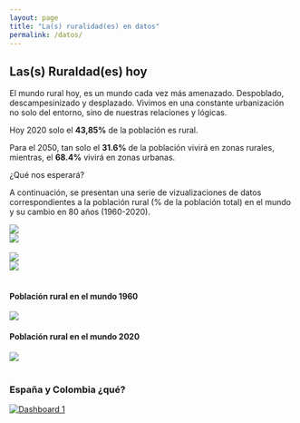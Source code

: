 ```yaml
---
layout: page
title: "La(s) ruralidad(es) en datos"
permalink: /datos/
---
```


## Las(s) Ruraldad(es) hoy

El mundo rural hoy, es un mundo cada vez más amenazado. Despoblado, descampesinizado y desplazado. Vivimos en una constante urbanización no solo del entorno, sino de nuestras relaciones y lógicas.

Hoy 2020 solo el **43,85%** de la población es rural.

Para el 2050, tan solo el **31.6%** de la población vivirá en zonas rurales, mientras, el **68.4%** vivirá en zonas urbanas.

¿Qué nos esperará?

A continuación, se presentan una serie de vizualizaciones de datos correspondientes a la población rural (% de la población total) en el mundo y su cambio en 80 años (1960-2020).

<div class="row">
    <div class="col-6 col-12-mobile">
        <div class='tableauPlaceholder' id='viz1626785312439' style='position: relative'><noscript><a href='#'><img alt=' ' src='https:&#47;&#47;public.tableau.com&#47;static&#47;images&#47;G7&#47;G7KS7T4DH&#47;1_rss.png' style='border: none' /></a></noscript><object class='tableauViz'  style='display:none;'><param name='host_url' value='https%3A%2F%2Fpublic.tableau.com%2F' /> <param name='embed_code_version' value='3' /> <param name='path' value='shared&#47;G7KS7T4DH' /> <param name='toolbar' value='yes' /><param name='static_image' value='https:&#47;&#47;public.tableau.com&#47;static&#47;images&#47;G7&#47;G7KS7T4DH&#47;1.png' /> <param name='animate_transition' value='yes' /><param name='display_static_image' value='yes' /><param name='display_spinner' value='yes' /><param name='display_overlay' value='yes' /><param name='display_count' value='yes' /><param name='language' value='es-ES' /></object></div>
    </div>
    <div class="col-6 col-12-mobile">
        <div class='tableauPlaceholder' id='viz1626785336643' style='position: relative'><noscript><a href='#'><img alt=' ' src='https:&#47;&#47;public.tableau.com&#47;static&#47;images&#47;YZ&#47;YZKKKXC2Z&#47;1_rss.png' style='border: none' /></a></noscript><object class='tableauViz'  style='display:none;'><param name='host_url' value='https%3A%2F%2Fpublic.tableau.com%2F' /> <param name='embed_code_version' value='3' /> <param name='path' value='shared&#47;YZKKKXC2Z' /> <param name='toolbar' value='yes' /><param name='static_image' value='https:&#47;&#47;public.tableau.com&#47;static&#47;images&#47;YZ&#47;YZKKKXC2Z&#47;1.png' /> <param name='animate_transition' value='yes' /><param name='display_static_image' value='yes' /><param name='display_spinner' value='yes' /><param name='display_overlay' value='yes' /><param name='display_count' value='yes' /><param name='language' value='es-ES' /></object></div>
    </div>
</div>
<br>
<div class="row">
    <div class="col-6 col-12-mobile">
        <div class='tableauPlaceholder' id='viz1626786837021' style='position: relative'><noscript><a href='#'><img alt=' ' src='https:&#47;&#47;public.tableau.com&#47;static&#47;images&#47;Po&#47;Poblacinrural1960-2020&#47;Poblacinruralen1960&#47;1_rss.png' style='border: none' /></a></noscript><object class='tableauViz'  style='display:none;'><param name='host_url' value='https%3A%2F%2Fpublic.tableau.com%2F' /> <param name='embed_code_version' value='3' /> <param name='site_root' value='' /><param name='name' value='Poblacinrural1960-2020&#47;Poblacinruralen1960' /><param name='tabs' value='yes' /><param name='toolbar' value='yes' /><param name='static_image' value='https:&#47;&#47;public.tableau.com&#47;static&#47;images&#47;Po&#47;Poblacinrural1960-2020&#47;Poblacinruralen1960&#47;1.png' /> <param name='animate_transition' value='yes' /><param name='display_static_image' value='yes' /><param name='display_spinner' value='yes' /><param name='display_overlay' value='yes' /><param name='display_count' value='yes' /><param name='language' value='es-ES' /></object></div>
            </div>
    <div class="col-6 col-12-mobile">
        <div class='tableauPlaceholder' id='viz1626786868316' style='position: relative'><noscript><a href='#'><img alt=' ' src='https:&#47;&#47;public.tableau.com&#47;static&#47;images&#47;Po&#47;Poblacinrural1960-2020&#47;Poblacinruralen2020&#47;1_rss.png' style='border: none' /></a></noscript><object class='tableauViz'  style='display:none;'><param name='host_url' value='https%3A%2F%2Fpublic.tableau.com%2F' /> <param name='embed_code_version' value='3' /> <param name='site_root' value='' /><param name='name' value='Poblacinrural1960-2020&#47;Poblacinruralen2020' /><param name='tabs' value='yes' /><param name='toolbar' value='yes' /><param name='static_image' value='https:&#47;&#47;public.tableau.com&#47;static&#47;images&#47;Po&#47;Poblacinrural1960-2020&#47;Poblacinruralen2020&#47;1.png' /> <param name='animate_transition' value='yes' /><param name='display_static_image' value='yes' /><param name='display_spinner' value='yes' /><param name='display_overlay' value='yes' /><param name='display_count' value='yes' /><param name='language' value='es-ES' /></object></div>
    </div>
</div>
<br>

<div class="row">
    <div class="col-6 col-12-mobile">
        <h4>Población rural en el mundo 1960</h4>
        <div class='tableauPlaceholder' id='viz1626786973158' style='position: relative'><noscript><a href='#'><img alt=' ' src='https:&#47;&#47;public.tableau.com&#47;static&#47;images&#47;Po&#47;Poblacinrural1960-2020&#47;Poblacinruralporpasesen1960&#47;1_rss.png' style='border: none' /></a></noscript><object class='tableauViz'  style='display:none;'><param name='host_url' value='https%3A%2F%2Fpublic.tableau.com%2F' /> <param name='embed_code_version' value='3' /> <param name='site_root' value='' /><param name='name' value='Poblacinrural1960-2020&#47;Poblacinruralporpasesen1960' /><param name='tabs' value='yes' /><param name='toolbar' value='yes' /><param name='static_image' value='https:&#47;&#47;public.tableau.com&#47;static&#47;images&#47;Po&#47;Poblacinrural1960-2020&#47;Poblacinruralporpasesen1960&#47;1.png' /> <param name='animate_transition' value='yes' /><param name='display_static_image' value='yes' /><param name='display_spinner' value='yes' /><param name='display_overlay' value='yes' /><param name='display_count' value='yes' /><param name='language' value='es-ES' /></object></div>
    </div>
    <div class="col-6 col-12-mobile">
        <h4>Población rural en el mundo 2020</h4>
        <div class='tableauPlaceholder' id='viz1626786986680' style='position: relative'><noscript><a href='#'><img alt=' ' src='https:&#47;&#47;public.tableau.com&#47;static&#47;images&#47;Po&#47;Poblacinrural1960-2020&#47;Poblacinruralporpasesen2020&#47;1_rss.png' style='border: none' /></a></noscript><object class='tableauViz'  style='display:none;'><param name='host_url' value='https%3A%2F%2Fpublic.tableau.com%2F' /> <param name='embed_code_version' value='3' /> <param name='site_root' value='' /><param name='name' value='Poblacinrural1960-2020&#47;Poblacinruralporpasesen2020' /><param name='tabs' value='yes' /><param name='toolbar' value='yes' /><param name='static_image' value='https:&#47;&#47;public.tableau.com&#47;static&#47;images&#47;Po&#47;Poblacinrural1960-2020&#47;Poblacinruralporpasesen2020&#47;1.png' /> <param name='animate_transition' value='yes' /><param name='display_static_image' value='yes' /><param name='display_spinner' value='yes' /><param name='display_overlay' value='yes' /><param name='display_count' value='yes' /><param name='language' value='es-ES' /></object></div>                
    </div>
</div>

<br>

### España y Colombia ¿qué?

<div class='tableauPlaceholder' id='viz1626767943113' style='position: relative;margin:0 auto;'>
    <noscript><a href='#'><img alt='Dashboard 1 ' src='https:&#47;&#47;public.tableau.com&#47;static&#47;images&#47;Po&#47;Poblacinrural1960-2020EspaayColombia&#47;Dashboard1&#47;1_rss.png' style='border: none' /></a></noscript>
    <object class='tableauViz'  style='display:none;'>
        <param name='host_url' value='https%3A%2F%2Fpublic.tableau.com%2F' /> 
        <param name='embed_code_version' value='3' /> 
        <param name='site_root' value='' />
        <param name='name' value='Poblacinrural1960-2020EspaayColombia&#47;Dashboard1' />
        <param name='tabs' value='no' />
        <param name='toolbar' value='yes' />
        <param name='static_image' value='https:&#47;&#47;public.tableau.com&#47;static&#47;images&#47;Po&#47;Poblacinrural1960-2020EspaayColombia&#47;Dashboard1&#47;1.png' /> 
        <param name='animate_transition' value='yes' />
        <param name='display_static_image' value='yes' />
        <param name='display_spinner' value='yes' />
        <param name='display_overlay' value='yes' />
        <param name='display_count' value='yes' />
        <param name='language' value='en-US' />
</object>
</div>

<script type='text/javascript'>                    
var elements = ['viz1626785312439','viz1626785336643','viz1626786837021','viz1626786868316','viz1626786973158','viz1626786986680','viz1626767943113'];
var vizElement = null;
for (var i=0;i < elements.length; i++){
    console.log(elements[i]);
    
    var divElement = document.getElementById(elements[i]);                    
    vizElement = divElement.getElementsByTagName('object')[0];                    
    vizElement.style.width='100%';
    vizElement.style.height=(divElement.offsetWidth*0.75)+'px';
}

var scriptElement = document.createElement('script');                    
scriptElement.src = 'https://public.tableau.com/javascripts/api/viz_v1.js';                    
vizElement.parentNode.insertBefore(scriptElement, vizElement);                
</script>
